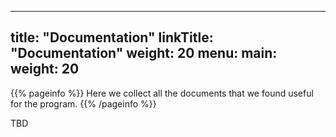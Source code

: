 
---
title: "Documentation"
linkTitle: "Documentation"
weight: 20
menu:
  main:
    weight: 20
---

{{% pageinfo %}}
Here we collect all the documents that we found useful for the program.
{{% /pageinfo %}}

TBD


